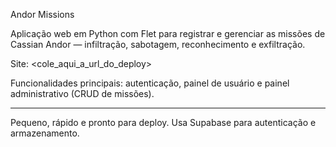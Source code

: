 Andor Missions

Aplicação web em Python com Flet para registrar e gerenciar as missões de Cassian Andor — infiltração, sabotagem, reconhecimento e exfiltração.

Site: <cole_aqui_a_url_do_deploy>

Funcionalidades principais: autenticação, painel de usuário e painel administrativo (CRUD de missões).

---
Pequeno, rápido e pronto para deploy. Usa Supabase para autenticação e armazenamento.
